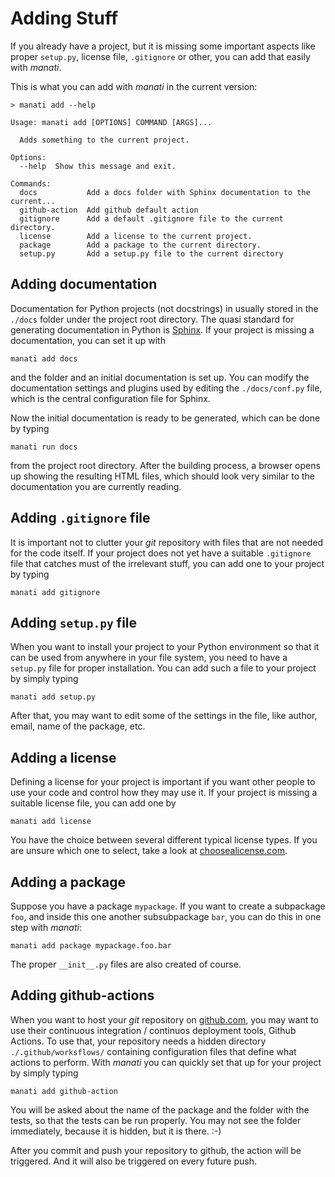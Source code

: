 # Adding Stuff

If you already have a project, but it is missing some important
aspects like proper `setup.py`, license file, `.gitignore` or other,
you can add that easily with *manati*.

This is what you can add with *manati* in the current version:

```text
> manati add --help

Usage: manati add [OPTIONS] COMMAND [ARGS]...

  Adds something to the current project.

Options:
  --help  Show this message and exit.

Commands:
  docs           Add a docs folder with Sphinx documentation to the current...
  github-action  Add github default action
  gitignore      Add a default .gitignore file to the current directory.
  license        Add a license to the current project.
  package        Add a package to the current directory.
  setup.py       Add a setup.py file to the current directory
```

## Adding documentation

Documentation for Python projects (not docstrings) in usually stored in
the `./docs` folder under the project root directory. The quasi standard
for generating documentation in Python is [Sphinx](https://www.sphinx-doc.org).
If your project is missing a documentation, you can set it up with

```
manati add docs
```

and the folder and an initial documentation is set up. You can modify
the documentation settings and plugins used by editing the
`./docs/conf.py` file, which is the central configuration file for
Sphinx.

Now the initial documentation is ready to be generated, which can be done
by typing

```
manati run docs
```

from the project root directory. After the building process, a browser
opens up showing the resulting HTML files, which should look very similar
to the documentation you are currently reading.

## Adding `.gitignore` file

It is important not to clutter your *git* repository with files that are
not needed for the code itself. If your project does not yet have a suitable
`.gitignore` file that catches must of the irrelevant stuff, you can add one
to your project by typing

```
manati add gitignore
```

## Adding `setup.py` file

When you want to install your project to your Python environment so that
it can be used from anywhere in your file system, you need to have a
`setup.py` file for proper installation. You can add such a file to
your project by simply typing

```
manati add setup.py
``` 

After that, you may want to edit some of the settings in the file, 
like author, email, name of the package, etc.


## Adding a license

Defining a license for your project is important if you want other people
to use your code and control how they may use it. If your project is missing
a suitable license file, you can add one by

```
manati add license
```

You have the choice between several different typical license types. If you
are unsure which one to select, take a look at [choosealicense.com](https://choosealicense.com).

## Adding a package

Suppose you have a package `mypackage`. If you want to create a subpackage `foo`, and inside this one
another subsubpackage `bar`, you can do this in one step with *manati*:

```
manati add package mypackage.foo.bar
``` 

The proper `__init__.py` files are also created of course.

## Adding github-actions

When you want to host your *git* repository on [github.com](https://github.com), you may
want to use their continuous integration / continuos deployment tools, Github Actions.
To use that, your repository needs a hidden directory `./.github/worksflows/` containing
configuration files that define what actions to perform. With *manati* you can quickly
set that up for your project by simply typing

```
manati add github-action
```

You will be asked about the name of the package and the folder with the tests,
so that the tests can be run properly. You may not see the folder immediately,
because it is hidden, but it is there. :-) 

After you commit and push your repository to github, the action will be triggered. And 
it will also be triggered on every future push. 